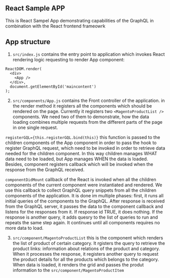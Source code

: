 ## React Sample APP

This is React Sampel App demonstrating capabilities of the GraphQL in combination with the React frontend frameowrk

## App structure

1. `src/index.js` contains the entry point to application which invokes React rendering logic requesting to render App component:

```
ReactDOM.render(
  <div>
    <App />
  </div>,
  document.getElementById('maincontent')
);
```

2. `src/components/App.js` contains the Front controller of the application. in the render method it registers all the components which should be rendered on the page. Currently it registers two `<MagentoProductList />` components. We need two of them to demonstrate, how the data loading combines multiple requests from the different parts of the page in one single request.

`registerGQL={this.registerGQL.bind(this)}` this function is passed to the children components of the App component in order to pass the hook to register GraphQL request, which need to be invoked in order to retrieve data needed for the children component. In this way children manages WHAT data need to be loaded, but App manages WHEN the data is loaded. Besides, component registers callback which will be invoked when the response from the GraphQL received.

`componentDidMount` callback of the React is invoked when all the children components of the current component were instantiated and rendered. We use this callback to collect GraphQL query snippets from all the children components of the application. It is done im multiple phases: first, it runs all initial queries of the components to the GraphQL. After response is received from the GraphQL server, it passes the data to the component callback and listens for the responses from it. If response id TRUE, it does nothing. If the response is another query, it adds quesry to the list of queries to run and repeats the same step again. It continues until all components requires no more data to load.

3. `src/component/MagentoProductList` this is the component which renders the list of product of certain category. It rgisters the query to retrieve the product links: information about relations of the product and category. When it processes the response, it registers another query to request the product details for all the products which belongs to the category. When data is loaded, it renders the grid and passes the produt information to the `src/component/MagentoProductItem`




